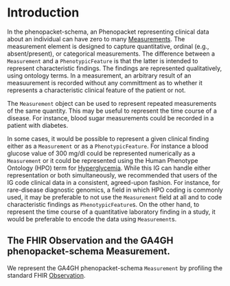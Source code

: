 # Introduction

In the phenopacket-schema, an Phenopacket representing clinical data about an individual can have zero to many 
[Measurements](https://phenopacket-schema.readthedocs.io/en/latest/measurement.html). The measurement element
is designed to capture quantitative, ordinal (e.g., absent/present), or categorical measurements. The difference between
a ``Measurement`` and a ``PhenotypicFeature`` is that the latter is intended to represent characteristic findings. The findings
are represented qualitatively, using ontology terms. In a measurement, an arbitrary result of an measuurement is recorded without
any committment as to whether it represents a characteristic clinical feature of the patient or not.

The ``Measurement`` object can be used to represent repeated measurements of the same quantity. This may be useful to represent
the time course of a disease. For instance, blood sugar measurements could be recorded in a patient with diabetes.

In some cases, it would be possible to represent a given clinical finding either as a ``Measurement`` or as a ``PhenotypicFeature``. For instance
a blood glucose value of 300 mg/dl could be represented numerically as a ``Measurement`` or it could be represented using 
the Human Phenotype Ontology (HPO) term for [Hyperglycemia](https://hpo.jax.org/app/browse/term/HP:0003074). While this IG can handle either representation
or both simultaneously, we recommended that users of the IG code clinical data in a consistent, agreed-upon fashion. For instance, for rare-disease
diagnostic genomics, a field in which HPO coding is commonly used, it may be preferable to not use the ``Measurement`` field at all and to code characteristic findings as ``PhenotypicFeature``s. On the other hand, to represent the time course of a quantitative laboratory finding in a study,
it would be preferable to encode the data using ``Measurement``s.

## The FHIR Observation and the GA4GH phenopacket-schema Measurement.

We represent the GA4GH phenopacket-schema ``Measurement`` by profiling the standard FHIR [Observation](http://hl7.org/fhir/R4/observation.html).